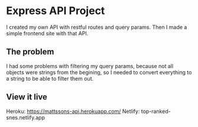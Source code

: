 # Express API Project

I created my own API with restful routes and query params. Then I made a simple frontend site with that API.

## The problem

I had some problems with filtering my query params, because not all objects were strings from the begining, so I needed to convert everything to a string to be able to filter them out.

## View it live

Heroku: https://mattssons-api.herokuapp.com/
Netlify: top-ranked-snes.netlify.app
